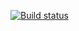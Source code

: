[![Build status](https://ci.appveyor.com/api/projects/status/j1ld5pjb9qo5hdo7?svg=true)](https://ci.appveyor.com/project/DiBerezhnaya/patterntask2)
